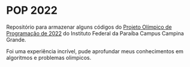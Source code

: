 # POP 2022
Repositório para armazenar alguns códigos do [Projeto Olímpico de Programação de 2022](https://www.instagram.com/pop_ifpb.cg?utm_source=ig_web_button_share_sheet&igsh=ZDNlZDc0MzIxNw==) do Instituto Federal da Paraíba Campus Campina Grande.

Foi uma experiência incrível, pude aprofundar meus conhecimentos em algoritmos e problemas olimpicos.
